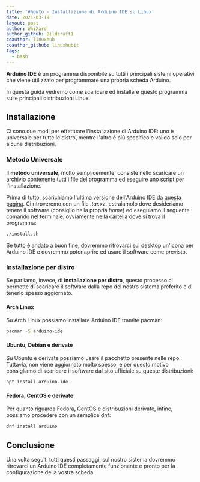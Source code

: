 ```yaml
---
title: '#howto - Installazione di Arduino IDE su Linux'
date: 2021-03-19
layout: post
author: WhiXard
author_github: Bildcraft1
coauthor: linuxhub
coauthor_github: linuxhubit
tags:
  - bash
---
```

**Arduino IDE** è un programma disponibile su tutti i principali sistemi operativi che viene utilizzato per programmare una propria scheda Arduino.

In questa guida vedremo come scaricare ed installare questo programma sulle principali distribuzioni Linux.

## Installazione

Ci sono due modi per effettuare l'installazione di Arduino IDE: uno è universale per tutte le distro, mentre l'altro è più specifico e valido solo per alcune distribuzioni.

### Metodo Universale

Il **metodo universale**, molto semplicemente, consiste nello scaricare un archivio contenente tutti i file del programma ed eseguire uno script per l'installazione.

Prima di tutto, scarichiamo l'ultima versione dell'Arduino IDE da [questa pagina](https://www.arduino.cc/en/software/). Ci ritroveremo con un file *.tar.xz*, estraiamolo dove desideriamo tenere il software (consiglio nella propria *home*) ed eseguiamo il seguente comando nel terminale, ovviamente nella cartella dove si trova il programma:

```bash
./install.sh
```

Se tutto è andato a buon fine, dovremmo ritrovarci sul desktop un'icona per Arduino IDE e dovremmo poter aprire ed usare il software come previsto.

### Installazione per distro
Se parliamo, invece, di **installazione per distro**, questo processo ci permette di scaricare il software dalla repo del nostro sistema preferito e di tenerlo spesso aggiornato.

#### Arch Linux

Su Arch Linux possiamo installare Arduino IDE tramite pacman:

```bash
pacman -S arduino-ide
```

#### Ubuntu, Debian e derivate

Su Ubuntu e derivate possiamo usare il pacchetto presente nelle repo. Tuttavia, non viene aggiornato molto spesso, e per questo motivo consigliamo di scaricare il software dal sito ufficiale su queste distribuzioni:

```bash
apt install arduino-ide
```

#### Fedora, CentOS e derivate

Per quanto riguarda Fedora, CentOS e distribuzioni derivate, infine, possiamo procedere con un semplice dnf:
```bash
dnf install arduino
```

## Conclusione
Una volta seguiti tutti questi passaggi, sul nostro sistema dovremmo ritrovarci un Arduino IDE completamente funzionante e pronto per la configurazione della vostra scheda.

